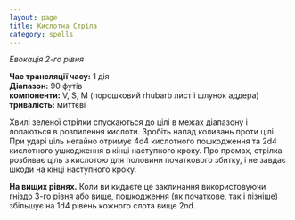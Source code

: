```yaml
---
layout: page 
title: Кислотна Стріла
category: spells
---
```

_Евокація 2-го рівня_

**Час трансляції часу:** 1 дія  
**Діапазон:** 90 футів  
**компоненти:** V, S, M (порошковий rhubarb лист і шлунок аддера)  
**тривалість:** миттєві

Хвилі зеленої стрілки спускаються до цілі в межах діапазону і лопаються в розпилення кислоти. Зробіть напад коливань проти цілі. При ударі ціль негайно отримує 4d4 кислотного пошкодження та 2d4 кислотного ушкодження в кінці наступного кроку. Про промах, стрілка розбиває ціль з кислотою для половини початкового збитку, і не завдає шкоди на кінці наступного кроку.

**На вищих рівнях.** Коли ви кидаєте це заклинання використовуючи гніздо 3-го рівня або вище, пошкодження (як початкове, так і пізніше) збільшує на 1d4 рівень кожного слота вище 2nd.
